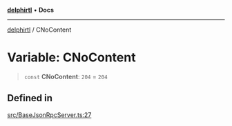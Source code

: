 [**delphirtl**](../README.md) • **Docs**

***

[delphirtl](../globals.md) / CNoContent

# Variable: CNoContent

> `const` **CNoContent**: `204` = `204`

## Defined in

[src/BaseJsonRpcServer.ts:27](https://github.com/chuacw/delphirtl/blob/a42cfe2d9eb3a9ad56345b88288deeb5af05099e/src/BaseJsonRpcServer.ts#L27)
